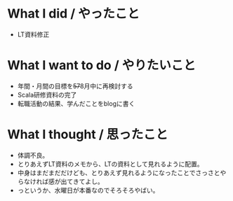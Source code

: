 # What I did / やったこと
- LT資料修正

# What I want to do / やりたいこと
- 年間・月間の目標を~~57~~8月中に再検討する
- Scala研修資料の完了
- 転職活動の結果、学んだことをblogに書く

# What I thought / 思ったこと
- 体調不良。
- とりあえずLT資料のメモから、LTの資料として見れるように配置。
- 中身はまだまだだけども、とりあえず見れるようになったことでさっさとやらなければ感が出てきてよし。
- っというか、水曜日が本番なのでそろそろやばい。
